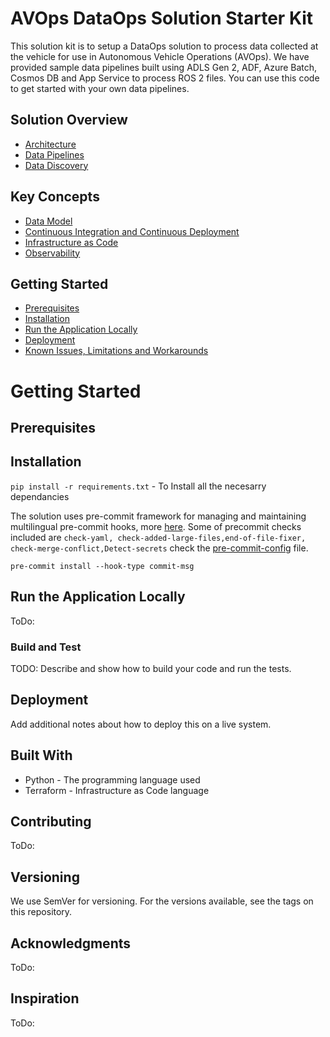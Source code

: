 # AVOps DataOps Solution Starter Kit 

This solution kit is to setup a DataOps solution to process data collected at the vehicle for use in Autonomous Vehicle Operations (AVOps).
We have provided sample data pipelines built using ADLS Gen 2, ADF, Azure Batch, Cosmos DB and App Service to process ROS 2 files.
You can use this code to get started with your own data pipelines.

## Solution Overview
* [Architecture](docs/architecture.md)
* [Data Pipelines](docs/data-pipelines.md)
* [Data Discovery](docs/data-discovery.md)

## Key Concepts
* [Data Model](docs/data-model.md)
* [Continuous Integration and Continuous Deployment](docs/ci-cd.md)
* [Infrastructure as Code](docs/iac.md)
* [Observability](docs/observability.md)

## Getting Started
* [Prerequisites](#prerequisites)
* [Installation](#installation)
* [Run the Application Locally](#run-the-application-locally)
* [Deployment](#deployment)
* [Known Issues, Limitations and Workarounds](#issues)

# Getting Started

## Prerequisites
## Installation

`pip install -r requirements.txt` - To Install all the necesarry dependancies

The solution uses pre-commit framework for managing and maintaining multilingual pre-commit hooks, more [here](https://pre-commit.com/). Some of precommit checks included are  `check-yaml, check-added-large-files,end-of-file-fixer, check-merge-conflict,Detect-secrets` check the [pre-commit-config](.pre-commit-config.yaml) file.

`pre-commit install --hook-type commit-msg`

## Run the Application Locally
ToDo:
### Build and Test
TODO: Describe and show how to build your code and run the tests. 
## Deployment
Add additional notes about how to deploy this on a live system.
## Built With
- Python - The programming language used
- Terraform - Infrastructure as Code language
## Contributing
ToDo:

## Versioning
We use SemVer for versioning. For the versions available, see the tags on this repository.

## Acknowledgments
ToDo:

## Inspiration
ToDo:
